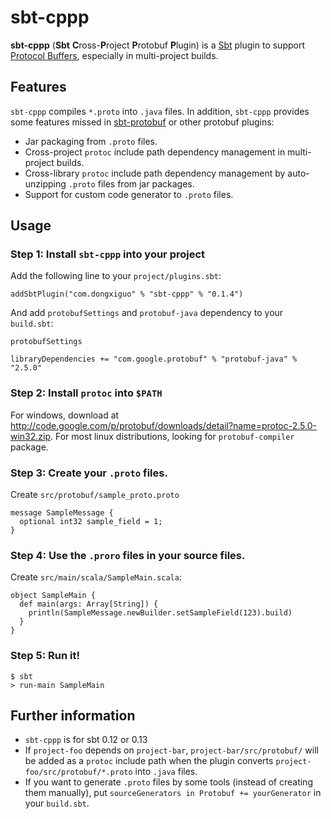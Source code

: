 # sbt-cppp

**sbt-cppp** (**Sbt** **C**ross-**P**roject **P**rotobuf **P**lugin) is a [Sbt](http://www.scala-sbt.org/) plugin to support [Protocol Buffers](http://code.google.com/p/protobuf/), especially in multi-project builds.

## Features

`sbt-cppp` compiles `*.proto` into `.java` files. In addition, `sbt-cppp` provides some features missed in [sbt-protobuf](https://github.com/sbt/sbt-protobuf) or other protobuf plugins:

* Jar packaging from `.proto` files.
* Cross-project `protoc` include path dependency management in multi-project builds.
* Cross-library `protoc` include path dependency management by auto-unzipping `.proto` files from jar packages.
* Support for custom code generator to `.proto` files.

## Usage

### Step 1: Install `sbt-cppp` into your project

Add the following line to your `project/plugins.sbt`:

    addSbtPlugin("com.dongxiguo" % "sbt-cppp" % "0.1.4")

And add `protobufSettings` and `protobuf-java` dependency to your `build.sbt`:

    protobufSettings
    
    libraryDependencies += "com.google.protobuf" % "protobuf-java" % "2.5.0"

### Step 2: Install `protoc` into `$PATH`

For windows, download at http://code.google.com/p/protobuf/downloads/detail?name=protoc-2.5.0-win32.zip. For most linux distributions, looking for `protobuf-compiler` package.

### Step 3: Create your `.proto` files.

Create `src/protobuf/sample_proto.proto`

    message SampleMessage {
      optional int32 sample_field = 1;
    }

### Step 4: Use the `.proro` files in your source files.

Create `src/main/scala/SampleMain.scala`:

    object SampleMain {
      def main(args: Array[String]) {
        println(SampleMessage.newBuilder.setSampleField(123).build)
      }
    }

### Step 5: Run it!

    $ sbt
    > run-main SampleMain

## Further information

 * `sbt-cppp` is for sbt 0.12 or 0.13
 * If `project-foo` depends on `project-bar`, `project-bar/src/protobuf/` will be added as a `protoc` include path when the plugin converts `project-foo/src/protobuf/*.proto` into `.java` files.
 * If you want to generate `.proto` files by some tools (instead of creating them manually), put `sourceGenerators in Protobuf += yourGenerator` in your `build.sbt`.
